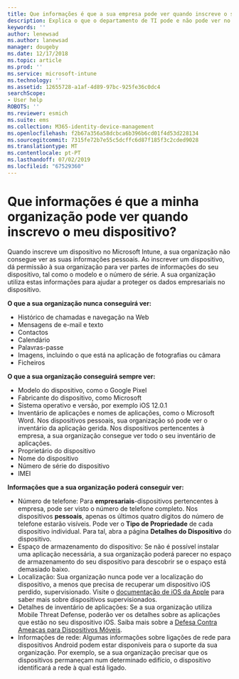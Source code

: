```yaml
---
title: Que informações é que a sua empresa pode ver quando inscreve o seu dispositivo?
description: Explica o que o departamento de TI pode e não pode ver no seu dispositivo gerido.
keywords: ''
author: lenewsad
ms.author: lanewsad
manager: dougeby
ms.date: 12/17/2018
ms.topic: article
ms.prod: ''
ms.service: microsoft-intune
ms.technology: ''
ms.assetid: 12655728-a1af-4d89-97bc-925fe36c0dc4
searchScope:
- User help
ROBOTS: ''
ms.reviewer: esmich
ms.suite: ems
ms.collection: M365-identity-device-management
ms.openlocfilehash: f2b67a356a58dcbca6b396b6cd01f4d53d228134
ms.sourcegitcommit: 7315fe72b7e55c5dcffc6d87f185f3c2cded9028
ms.translationtype: MT
ms.contentlocale: pt-PT
ms.lasthandoff: 07/02/2019
ms.locfileid: "67529360"
---
```

# <a name="what-information-can-my-organization-see-when-i-enroll-my-device"></a>Que informações é que a minha organização pode ver quando inscrevo o meu dispositivo?

Quando inscreve um dispositivo no Microsoft Intune, a sua organização não consegue ver as suas informações pessoais. Ao inscrever um dispositivo, dá permissão à sua organização para ver partes de informações do seu dispositivo, tal como o modelo e o número de série. A sua organização utiliza estas informações para ajudar a proteger os dados empresariais no dispositivo.

**O que a sua organização nunca conseguirá ver:**

- Histórico de chamadas e navegação na Web
- Mensagens de e-mail e texto
- Contactos
- Calendário
- Palavras-passe
- Imagens, incluindo o que está na aplicação de fotografias ou câmara
- Ficheiros

**O que a sua organização conseguirá sempre ver:**

- Modelo do dispositivo, como o Google Pixel
- Fabricante do dispositivo, como Microsoft
- Sistema operativo e versão, por exemplo iOS 12.0.1
- Inventário de aplicações e nomes de aplicações, como o Microsoft Word. Nos dispositivos pessoais, sua organização só pode ver o inventário da aplicação gerida. Nos dispositivos pertencentes à empresa, a sua organização consegue ver todo o seu inventário de aplicações.
- Proprietário do dispositivo
- Nome do dispositivo
- Número de série do dispositivo
- IMEI

**Informações que a sua organização poderá conseguir ver:**

-  Número de telefone: Para **empresariais**-dispositivos pertencentes à empresa, pode ser visto o número de telefone completo. Nos dispositivos **pessoais**, apenas os últimos quatro dígitos do número de telefone estarão visíveis. Pode ver o **Tipo de Propriedade** de cada dispositivo individual. Para tal, abra a página **Detalhes do Dispositivo** do dispositivo.
- Espaço de armazenamento do dispositivo: Se não é possível instalar uma aplicação necessária, a sua organização poderá parecer no espaço de armazenamento do seu dispositivo para descobrir se o espaço está demasiado baixo.  
-  Localização: Sua organização nunca pode ver a localização do dispositivo, a menos que precisa de recuperar um dispositivo iOS perdido, supervisionado. Visite o [documentação de iOS da Apple](https://go.microsoft.com/fwlink/?linkid=853816) para saber mais sobre dispositivos supervisionados.  
- Detalhes de inventário de aplicações: Se a sua organização utiliza Mobile Threat Defense, poderão ver os detalhes sobre as aplicações que estão no seu dispositivo iOS. Saiba mais sobre a [Defesa Contra Ameaças para Dispositivos Móveis](you-are-prompted-to-install-mtd-ios.md).
- Informações de rede: Algumas informações sobre ligações de rede para dispositivos Android podem estar disponíveis para o suporte da sua organização. Por exemplo, se a sua organização precisar que os dispositivos permaneçam num determinado edifício, o dispositivo identificará a rede à qual está ligado. 
